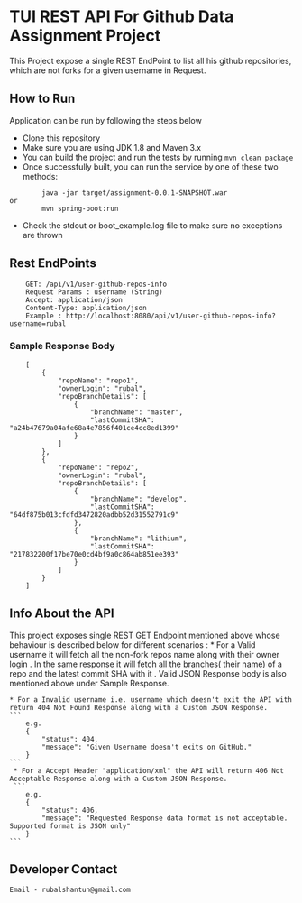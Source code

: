 # TUI REST API For Github Data Assignment Project

This Project expose a single REST EndPoint to list all his github repositories, which are not forks for a given username in Request.

## How to Run

Application can be run by following the steps below

* Clone this repository
* Make sure you are using JDK 1.8 and Maven 3.x
* You can build the project and run the tests by running ```mvn clean package```
* Once successfully built, you can run the service by one of these two methods:
```
        java -jar target/assignment-0.0.1-SNAPSHOT.war
or
        mvn spring-boot:run
```
* Check the stdout or boot_example.log file to make sure no exceptions are thrown

## Rest EndPoints
```
    GET: /api/v1/user-github-repos-info
    Request Params : username (String)
    Accept: application/json
    Content-Type: application/json
    Example : http://localhost:8080/api/v1/user-github-repos-info?username=rubal
```
### Sample Response Body
```
    [
        {
            "repoName": "repo1",
            "ownerLogin": "rubal",
            "repoBranchDetails": [
                {
                    "branchName": "master",
                    "lastCommitSHA": "a24b47679a04afe68a4e7856f401ce4cc8ed1399"
                }
            ]
        },
        {
            "repoName": "repo2",
            "ownerLogin": "rubal",
            "repoBranchDetails": [
                {
                    "branchName": "develop",
                    "lastCommitSHA": "64df875b013cfdfd3472820adbb52d31552791c9"
                },
                {
                    "branchName": "lithium",
                    "lastCommitSHA": "217832200f17be70e0cd4bf9a0c864ab851ee393"
                }
            ]
        }
    ]
```

## Info About the API

This project exposes single REST GET Endpoint mentioned above whose behaviour is described below for different scenarios :
    * For a Valid username it will fetch all the non-fork repos name along with their owner login . In the same response it will fetch all the
       branches( their name) of a repo and the latest commit SHA with it . Valid JSON Response body is also mentioned above under Sample Response.

    * For a Invalid username i.e. username which doesn't exit the API with return 404 Not Found Response along with a Custom JSON Response.
    ```
        e.g.
        {
            "status": 404,
            "message": "Given Username doesn't exits on GitHub."
        }
    ```
     * For a Accept Header "application/xml" the API will return 406 Not Acceptable Response along with a Custom JSON Response.
     ```
        e.g.
        {
            "status": 406,
            "message": "Requested Response data format is not acceptable. Supported format is JSON only"
        }
    ```

## Developer Contact
    Email - rubalshantun@gmail.com